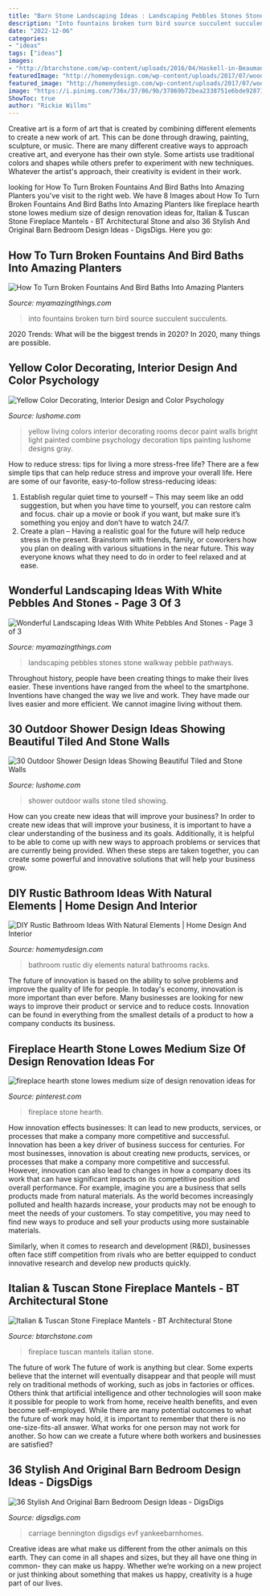 ```yaml
---
title: "Barn Stone Landscaping Ideas : Landscaping Pebbles Stones Stone Walkway Pebble Pathways"
description: "Into fountains broken turn bird source succulent succulents"
date: "2022-12-06"
categories:
- "ideas"
tags: ["ideas"]
images:
- "http://btarchstone.com/wp-content/uploads/2016/04/Haskell-in-Beaumaniere-limestone-687x1030.jpg"
featuredImage: "http://homemydesign.com/wp-content/uploads/2017/07/wooden-rustic-bathroom-racks.jpg"
featured_image: "http://homemydesign.com/wp-content/uploads/2017/07/wooden-rustic-bathroom-racks.jpg"
image: "https://i.pinimg.com/736x/37/86/9b/37869b72bea2338751e6bde928715345.jpg"
ShowToc: true
author: "Rickie Willms"
---
```



Creative art is a form of art that is created by combining different elements to create a new work of art. This can be done through drawing, painting, sculpture, or music. There are many different creative ways to approach creative art, and everyone has their own style. Some artists use traditional colors and shapes while others prefer to experiment with new techniques. Whatever the artist's approach, their creativity is evident in their work.

	

		
looking for How To Turn Broken Fountains And Bird Baths Into Amazing Planters you've visit to the right web. We have 8 Images about How To Turn Broken Fountains And Bird Baths Into Amazing Planters like fireplace hearth stone lowes medium size of design renovation ideas for, Italian &amp; Tuscan Stone Fireplace Mantels - BT Architectural Stone and also 36 Stylish And Original Barn Bedroom Design Ideas - DigsDigs. Here you go:
		
    
## How To Turn Broken Fountains And Bird Baths Into Amazing Planters

<img loading=lazy src="http://myamazingthings.com/wp-content/uploads/2017/04/succulents-1.jpg" onerror="this.onerror=null;this.src='https://tse2.mm.bing.net/th?id=OIP.IxgsrxIF053OqY80FoUDdQHaJ4&amp;pid=15.1';" alt="How To Turn Broken Fountains And Bird Baths Into Amazing Planters">

_Source: myamazingthings.com_

>into fountains broken turn bird source succulent succulents. 

	

2020 Trends: What will be the biggest trends in 2020?
In 2020, many things are possible.

    
## Yellow Color Decorating, Interior Design And Color Psychology

<img loading=lazy src="https://www.lushome.com/wp-content/uploads/2010/07/yellow-color-interior-colors-11.jpg" onerror="this.onerror=null;this.src='https://tse3.mm.bing.net/th?id=OIP.h12iXZ8Bo2XnbM3kdOt6iQHaFs&amp;pid=15.1';" alt="Yellow Color Decorating, Interior Design and Color Psychology">

_Source: lushome.com_

>yellow living colors interior decorating rooms decor paint walls bright light painted combine psychology decoration tips painting lushome designs gray. 

	

How to reduce stress: tips for living a more stress-free life?
There are a few simple tips that can help reduce stress and improve your overall life. Here are some of our favorite, easy-to-follow stress-reducing ideas: 
1. Establish regular quiet time to yourself – This may seem like an odd suggestion, but when you have time to yourself, you can restore calm and focus. chair up a movie or book if you want, but make sure it’s something you enjoy and don’t have to watch 24/7. 
2. Create a plan – Having a realistic goal for the future will help reduce stress in the present. Brainstorm with friends, family, or coworkers how you plan on dealing with various situations in the near future. This way everyone knows what they need to do in order to feel relaxed and at ease. 

    
## Wonderful Landscaping Ideas With White Pebbles And Stones - Page 3 Of 3

<img loading=lazy src="http://myamazingthings.com/wp-content/uploads/2017/03/pebble-and-stone-walkway-1024x671.png" onerror="this.onerror=null;this.src='https://tse4.mm.bing.net/th?id=OIP.NXTRW0err7-1uOYUMnif_AHaE2&amp;pid=15.1';" alt="Wonderful Landscaping Ideas With White Pebbles And Stones - Page 3 of 3">

_Source: myamazingthings.com_

>landscaping pebbles stones stone walkway pebble pathways. 

	

Throughout history, people have been creating things to make their lives easier. These inventions have ranged from the wheel to the smartphone. Inventions have changed the way we live and work. They have made our lives easier and more efficient. We cannot imagine living without them.

    
## 30 Outdoor Shower Design Ideas Showing Beautiful Tiled And Stone Walls

<img loading=lazy src="http://www.lushome.com/wp-content/uploads/2015/04/outdoor-shower-design-ideas-15.jpg" onerror="this.onerror=null;this.src='https://tse4.mm.bing.net/th?id=OIP.fDmO3EPIG60Hs3AEgjCVaAAAAA&amp;pid=15.1';" alt="30 Outdoor Shower Design Ideas Showing Beautiful Tiled and Stone Walls">

_Source: lushome.com_

>shower outdoor walls stone tiled showing. 

	

How can you create new ideas that will improve your business?
In order to create new ideas that will improve your business, it is important to have a clear understanding of the business and its goals. Additionally, it is helpful to be able to come up with new ways to approach problems or services that are currently being provided. When these steps are taken together, you can create some powerful and innovative solutions that will help your business grow.

    
## DIY Rustic Bathroom Ideas With Natural Elements | Home Design And Interior

<img loading=lazy src="http://homemydesign.com/wp-content/uploads/2017/07/wooden-rustic-bathroom-racks.jpg" onerror="this.onerror=null;this.src='https://tse1.mm.bing.net/th?id=OIP.5Trt7mfcLWZfLZbX08Xv4gHaLH&amp;pid=15.1';" alt="DIY Rustic Bathroom Ideas With Natural Elements | Home Design And Interior">

_Source: homemydesign.com_

>bathroom rustic diy elements natural bathrooms racks. 

	

The future of innovation is based on the ability to solve problems and improve the quality of life for people. In today's economy, innovation is more important than ever before. Many businesses are looking for new ways to improve their product or service and to reduce costs. Innovation can be found in everything from the smallest details of a product to how a company conducts its business.

    
## Fireplace Hearth Stone Lowes Medium Size Of Design Renovation Ideas For

<img loading=lazy src="https://i.pinimg.com/736x/37/86/9b/37869b72bea2338751e6bde928715345.jpg" onerror="this.onerror=null;this.src='https://tse4.mm.bing.net/th?id=OIP.iCPxcYjSdnm--73hvsvk6AHaJ4&amp;pid=15.1';" alt="fireplace hearth stone lowes medium size of design renovation ideas for">

_Source: pinterest.com_

>fireplace stone hearth. 

	

How innovation effects businesses: It can lead to new products, services, or processes that make a company more competitive and successful.
Innovation has been a key driver of business success for centuries. For most businesses, innovation is about creating new products, services, or processes that make a company more competitive and successful. However, innovation can also lead to changes in how a company does its work that can have significant impacts on its competitive position and overall performance.
For example, imagine you are a business that sells products made from natural materials. As the world becomes increasingly polluted and health hazards increase, your products may not be enough to meet the needs of your customers. To stay competitive, you may need to find new ways to produce and sell your products using more sustainable materials.

Similarly, when it comes to research and development (R&D), businesses often face stiff competition from rivals who are better equipped to conduct innovative research and develop new products quickly.

    
## Italian &amp; Tuscan Stone Fireplace Mantels - BT Architectural Stone

<img loading=lazy src="http://btarchstone.com/wp-content/uploads/2016/04/Haskell-in-Beaumaniere-limestone-687x1030.jpg" onerror="this.onerror=null;this.src='https://tse4.mm.bing.net/th?id=OIP.ZVQ1LxxSqSIz7eTfct2_8gHaLG&amp;pid=15.1';" alt="Italian &amp; Tuscan Stone Fireplace Mantels - BT Architectural Stone">

_Source: btarchstone.com_

>fireplace tuscan mantels italian stone. 

	

The future of work
The future of work is anything but clear. Some experts believe that the internet will eventually disappear and that people will must rely on traditional methods of working, such as jobs in factories or offices. Others think that artificial intelligence and other technologies will soon make it possible for people to work from home, receive health benefits, and even become self-employed. While there are many potential outcomes to what the future of work may hold, it is important to remember that there is no one-size-fits-all answer. What works for one person may not work for another. So how can we create a future where both workers and businesses are satisfied?

    
## 36 Stylish And Original Barn Bedroom Design Ideas - DigsDigs

<img loading=lazy src="https://www.digsdigs.com/photos/stylish-and-original-barn-bedrooms-33.jpg" onerror="this.onerror=null;this.src='https://tse3.mm.bing.net/th?id=OIP._wSARuEBEe1TRBfL6rLcDwAAAA&amp;pid=15.1';" alt="36 Stylish And Original Barn Bedroom Design Ideas - DigsDigs">

_Source: digsdigs.com_

>carriage bennington digsdigs evf yankeebarnhomes. 

	

Creative ideas are what make us different from the other animals on this earth. They can come in all shapes and sizes, but they all have one thing in common- they can make us happy. Whether we’re working on a new project or just thinking about something that makes us happy, creativity is a huge part of our lives.

